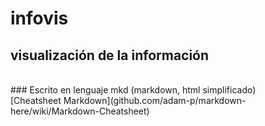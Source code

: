 # infovis
## visualización de la información
<br>
### Escrito en lenguaje mkd (markdown, html simplificado)
<br>
[Cheatsheet Markdown](github.com/adam-p/markdown-here/wiki/Markdown-Cheatsheet)

